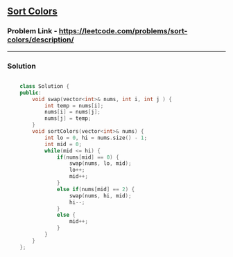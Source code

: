 ## [Sort Colors](https://leetcode.com/problems/sort-colors/description/)

### Problem Link - https://leetcode.com/problems/sort-colors/description/

---

### Solution

```cpp

    class Solution {
    public:
        void swap(vector<int>& nums, int i, int j ) {
            int temp = nums[i];
            nums[i] = nums[j];
            nums[j] = temp;
        }
        void sortColors(vector<int>& nums) {
            int lo = 0, hi = nums.size() - 1;
            int mid = 0;
            while(mid <= hi) {
                if(nums[mid] == 0) {
                    swap(nums, lo, mid);
                    lo++;
                    mid++;
                }
                else if(nums[mid] == 2) {
                    swap(nums, hi, mid);
                    hi--;
                }
                else {
                    mid++;
                }
            }
        }
    };
    

```